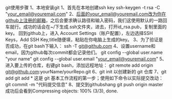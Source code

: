 git使用步骤
1、本地安装git
1、首先在本地创建ssh key
ssh-keygen -t rsa -C "your_email@youremail.com"
2、后面的your_email@youremail.com改为你在github上注册的邮箱，之后会要求确认路径和输入密码，我们这使用默认的一路回车就行。成功的话会在~/下生成.ssh文件夹，进去，打开id_rsa.pub，复制里面的key。
回到github上，进入 Account Settings（账户配置），左边选择SSH Keys，Add SSH Key,title随便填，粘贴在你电脑上生成的key。
3、为了验证是否成功，在git bash下输入：
ssh -T git@github.com
4、设置username和email，因为github每次commit都会记录他们。
git config --global user.name "your name"
git config --global user.email "your_email@youremail.com"
5、进入要上传的仓库，右键git bash，添加远程地址：
git remote add origin git@github.com:yourName/yourRepo.git
6、git init 以创建新的 git 仓库
7、git add <filename>
git add *
这是 git 基本工作流程的第一步；使用如下命令以实际提交改动：
git commit -m "代码提交信息"
8、提交到githubshang
git push origin master
成功后会看到Compressing objects: 100% (3/3), done.
